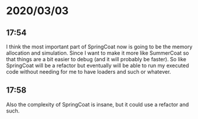 # 2020/03/03

## 17:54

I think the most important part of SpringCoat now is going to be the memory
allocation and simulation. Since I want to make it more like SummerCoat so
that things are a bit easier to debug (and it will probably be faster). So
like SpringCoat will be a refactor but eventually will be able to run my
executed code without needing for me to have loaders and such or whatever.

## 17:58

Also the complexity of SpringCoat is insane, but it could use a refactor and
such.
